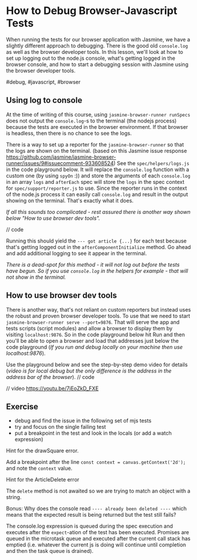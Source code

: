 # How to Debug Browser-Javascript Tests

When running the tests for our browser application with Jasmine, we have a slightly different approach to debugging. There is the good old `console.log` as well as the browser developer tools. In this lesson, we'll look at how to set up logging out to the node.js console, what's getting logged in the browser console, and how to start a debugging session with Jasmine using the browser developer tools.

#debug, #javascript, #browser

## Using log to console

At the time of writing of this course, using `jasmine-browser-runner runSpecs` does not output the `console.log`-s to the terminal (the nodejs process) because the tests are executed in the browser environment. If that browser is headless, then there is no chance to see the logs.

There is a way to set up a reporter for the `jasmine-browser-runner` so that the logs are shown on the terminal. (based on this Jasmine issue response https://github.com/jasmine/jasmine-browser-runner/issues/9#issuecomment-933608524)
See the `spec/helpers/logs.js` in the code playground below. It will replace the `console.log` function with a custom one (by using `spyOn` :)) and store the arguments of each `console.log` in an array `logs` and `afterEach` spec will store the `logs` in the spec context for `spec/support/reporter.js` to use. Since the reporter runs in the context of the node.js process it can easily call `console.log` and result in the output showing on the terminal. That's exactly what it does.

_If all this sounds too complicated - rest assured there is another way shown below "How to use browser dev tools"._

// code

Running this should yield the `--- got article {...}` for each test because that's getting logged out in the `afterComponentInitialize` method. Go ahead and add additional logging to see it appear in the terminal.

_There is a dead-spot for this method - it will not log out before the tests have begun. So if you use `console.log` in the helpers for example - that will not show in the terminal._

## How to use browser dev tools

There is another way, that's not reliant on custom reporters but instead uses the robust and proven browser developer tools. To use that we need to start `jasmine-browser-runner serve --port=9876`. That will serve the app and tests scripts (script modules) and allow a browser to display them by visiting `localhost:9876`. So in the code playground below hit Run and then you'll be able to open a browser and load that addresses just below the code playground (_If you run and debug locally on your machine then use localhost:9876_).

Use the playground below and see the step-by-step demo video for details (_video is for local debug but the only difference is the address in the address bar of the browser_).
// code

// video
https://youtu.be/7jEoZkD_FXE

## Exercise

- debug and find the issue in the following set of mjs tests
- try and focus on the single failing test
- put a breakpoint in the test and look in the locals (or add a watch expression)

Hint for the drawSquare error.

Add a breakpoint after the line `const context = canvas.getContext('2d');` and note the `context` value.

Hint for the ArticleDelete error

The `delete` method is not awaited so we are trying to match an object with a string.

Bonus: Why does the console read `---- already been deleted ----` which means that the expected result is being returned but the test still fails?

The console.log expression is queued during the spec execution and executes after the `expect`-ation of the test has been executed. Promises are queued in the microtask queue and executed after the current call stack has emptied (i.e. whatever the current js is doing will continue until completion and then the task queue is drained).
